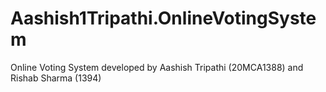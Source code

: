 # Aashish1Tripathi.OnlineVotingSystem
Online Voting System developed by Aashish Tripathi (20MCA1388) and Rishab Sharma (1394)
